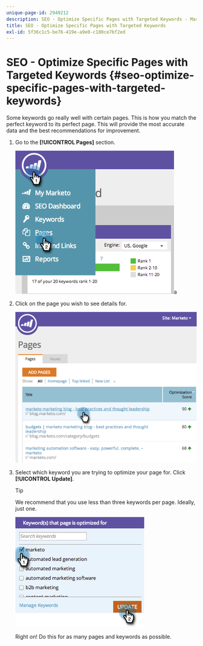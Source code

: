 ```yaml
---
unique-page-id: 2949212
description: SEO - Optimize Specific Pages with Targeted Keywords - Marketo Docs - Product Documentation
title: SEO - Optimize Specific Pages with Targeted Keywords
exl-id: 5f36c1c5-be76-419e-a9e0-c180ce7bf2ed
---
```

# SEO - Optimize Specific Pages with Targeted Keywords {#seo-optimize-specific-pages-with-targeted-keywords}

Some keywords go really well with certain pages. This is how you match the perfect keyword to its perfect page. This will provide the most accurate data and the best recommendations for improvement.

1. Go to the **[!UICONTROL Pages]** section.

   ![](assets/image2014-9-18-12-3a52-3a28.png)a

1. Click on the page you wish to see details for.

   ![](assets/image2014-9-18-12-3a52-3a41.png)

1. Select which keyword you are trying to optimize your page for. Click **[!UICONTROL Update]**.

   >[!TIP]
   >
   >We recommend that you use less than three keywords per page. Ideally, just one.

   ![](assets/image2014-9-18-12-3a52-3a46.png)

   Right on! Do this for as many pages and keywords as possible.
